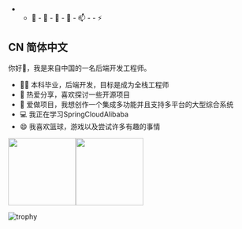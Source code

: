 -  - 🌱 - 👯 - 🤔 - 💬 - 📫 -  - ⚡ 

## CN 简体中文

你好👋，我是来自中国的一名后端开发工程师。
- 👨‍💻 本科毕业，后端开发，目标是成为全栈工程师
- 🌱 热爱分享，喜欢探讨一些开源项目
- 🔭 爱做项目，我想创作一个集成多功能并且支持多平台的大型综合系统
- 💻 我正在学习SpringCloudAlibaba
- 😄 我喜欢篮球，游戏以及尝试许多有趣的事情

<img align="" height="137px" src="https://github-readme-stats.vercel.app/api?username=gxkjsfxyldw&hide_title=true&hide_border=true&show_icons=true&include_all_commits=true&line_height=21&bg_color=0,EC6C6C,FFD479,FFFC79,73FA79&theme=graywhite&locale=cn" /><img align="" height="137px" src="https://github-readme-stats.vercel.app/api/top-langs/?username=gxkjsfxyldw&hide_title=true&hide_border=true&layout=compact&bg_color=0,73FA79,73FDFF,D783FF&theme=graywhite&locale=cn" />

![trophy](https://github-profile-trophy.vercel.app/?username=gxkjsfxyldw)
